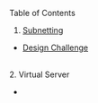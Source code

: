 Table of Contents
<br>
 1. <a href="https://github.com/DesignsMP/Lab_Reports/tree/master/Subnetting">Subnetting </a>
<ul>
  <li> <a href="https://github.com/DesignsMP/Lab_Reports/tree/master/Subnetting/Design%20Challenge">Design Challenge</a></li>
</ul>
<br>
 2. <a>Virtual Server</a>
<ul>
  <li>
